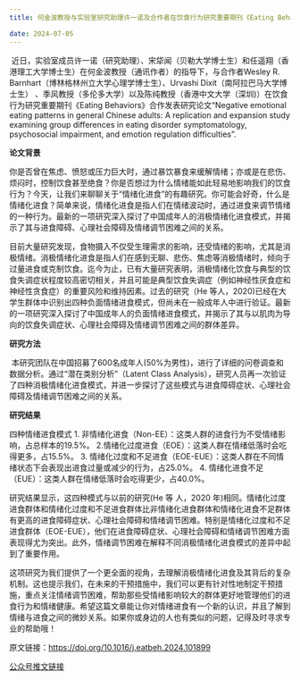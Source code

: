 ```yaml
---
title: 何金波教授与实验室研究助理许一诺及合作者在饮食行为研究重要期刊《Eating Behaviors》合作发表研究论文

date: 2024-07-05
---
```



<!--more-->

 近日，实验室成员许一诺（研究助理）、宋牮闻（贝勒大学博士生）和任遥翔（香港理工大学博士生）在何金波教授（通讯作者）的指导下，与合作者Wesley R. Barnhart（博林格林州立大学心理学博士生）、Urvashi Dixit（南阿拉巴马大学博士生） 、季风教授（多伦多大学）以及陈纯教授（香港中文大学（深圳)）在饮食行为研究重要期刊《Eating Behaviors》合作发表研究论文“Negative emotional eating patterns in general Chinese adults: A replication and expansion study examining group differences in eating disorder symptomatology, psychosocial impairment, and emotion regulation difficulties”.


**论文背景**

你是否曾在焦虑、愤怒或压力巨大时，通过暴饮暴食来缓解情绪；亦或是在悲伤、烦闷时，控制饮食甚至绝食？你是否想过为什么情绪能如此轻易地影响我们的饮食行为？今天，让我们来聊聊关于“情绪化进食”的有趣研究。你可能会好奇，什么是情绪化进食？简单来说，情绪化进食是指人们在情绪波动时，通过进食来调节情绪的一种行为。最新的一项研究深入探讨了中国成年人的消极情绪化进食模式，并揭示了其与进食障碍、心理社会障碍及情绪调节困难之间的关系。

目前大量研究发现，食物摄入不仅受生理需求的影响，还受情绪的影响，尤其是消极情绪。消极情绪化进食是指人们在感到无聊、悲伤、焦虑等消极情绪时，倾向于过量进食或克制饮食。迄今为止，已有大量研究表明，消极情绪化饮食与典型的饮食失调症状程度较高密切相关，并且可能是典型饮食失调症（例如神经性厌食症和神经性贪食症）的重要风险和维持因素。过去的研究（He 等人，2020)已经在大学生群体中识别出四种负面情绪进食模式，但尚未在一般成年人中进行验证。最新的一项研究深入探讨了中国成年人的负面情绪进食模式，并揭示了其与以肌肉为导向的饮食失调症状、心理社会障碍及情绪调节困难之间的群体差异。


**研究方法**

 本研究团队在中国招募了600名成年人(50%为男性)，进行了详细的问卷调查和数据分析。通过“潜在类别分析”（Latent Class Analysis），研究人员再一次验证了四种消极情绪化进食模式，并进一步探讨了这些模式与进食障碍症状、心理社会障碍及情绪调节困难之间的关系。


**研究结果**

四种情绪进食模式
1. 非情绪化进食（Non-EE）：这类人群的进食行为不受情绪影响，占总样本的19.5%。
2.情绪化过度进食（EOE）：这类人群在情绪低落时会吃得更多，占15.5%。
3. 情绪化过度和不足进食（EOE-EUE）：这类人群在不同情绪状态下会表现出进食过量或减少的行为，占25.0%。
4. 情绪化进食不足（EUE）：这类人群在情绪低落时会吃得更少，占40.0%。

研究结果显示，这四种模式与以前的研究(He 等 人，2020 年)相同。情绪化过度进食群体和情绪化过度和不足进食群体比非情绪化进食群体和情绪化进食不足群体有更高的进食障碍症状、心理社会障碍和情绪调节困难。特别是情绪化过度和不足进食群体（EOE-EUE），他们在进食障碍症状、心理社会障碍和情绪调节困难方面表现得尤为突出。此外，情绪调节困难在解释不同消极情绪化进食模式的差异中起到了重要作用。

这项研究为我们提供了一个更全面的视角，去理解消极情绪化进食及其背后的复杂机制。这也提示我们，在未来的干预措施中，我们可以更有针对性地制定干预措施，重点关注情绪调节困难，帮助那些受情绪影响较大的群体更好地管理他们的进食行为和情绪健康。希望这篇文章能让你对情绪进食有一个新的认识，并且了解到情绪与进食之间的微妙关系。如果你或身边的人也有类似的问题，记得及时寻求专业的帮助哦！

原文链接：https://doi.org/10.1016/j.eatbeh.2024.101899

[公众号推文链接](https://mp.weixin.qq.com/s/y8gBwFDF492EnyXW8IzZIA)
